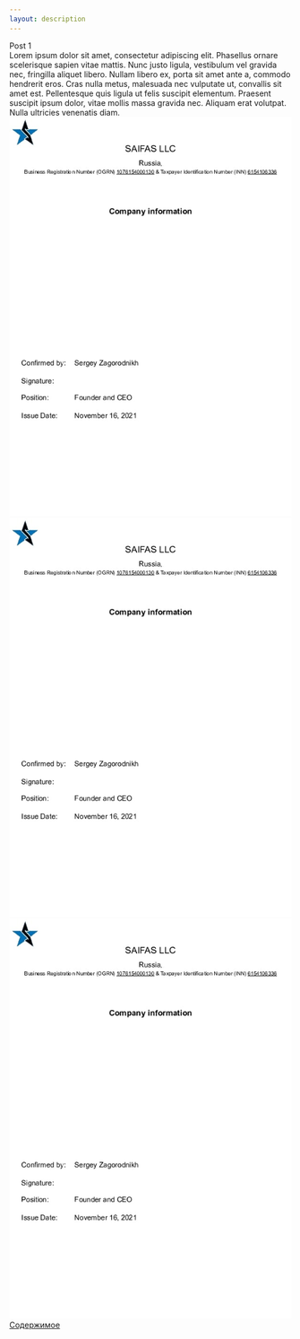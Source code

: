 ```yaml
---
layout: description
---
```

<div class="description__text-block">
  <div class="description__title">Post 1</div>
  <div class="description__message">Lorem ipsum dolor sit amet, consectetur adipiscing elit. Phasellus ornare scelerisque sapien vitae mattis. Nunc justo ligula, vestibulum vel gravida nec, fringilla aliquet libero. Nullam libero ex, porta sit amet ante a, commodo hendrerit eros. Cras nulla metus, malesuada nec vulputate ut, convallis sit amet est. Pellentesque quis ligula ut felis suscipit elementum. Praesent suscipit ipsum dolor, vitae mollis massa gravida nec. Aliquam erat volutpat. Nulla ultricies venenatis diam.
  </div>
</div>
<div class="gallery">
  <a href="images/doc-1.jpg">
    <img src="images/doc-1.jpg" alt="">
  </a>
  <a href="images/doc-1.jpg">
    <img src="images/doc-1.jpg" alt="">
  </a>
  <a href="images/doc-1.jpg">
    <img src="images/doc-1.jpg" alt="">
  </a>
</div>
<a class="btn description-btn" href="/website/app/pages/content/post-details/01/">Содержимое</a>
